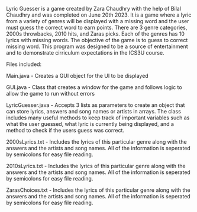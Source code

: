 Lyric Guesser is a game created by Zara Chaudhry with the help of Bilal Chaudhry and was completed on June 20th 2023.
It is a game where a lyric from a variety of genres will be displayed with a missing word and the user must guess the correct word to earn points. 
There are 3 genre categories, 2000s throwbacks, 2010 hits, and Zaras picks. Each of the genres has 10 lyrics with missing words. The objective of the game is to guess to correct missing word. 
This program was designed to be a source of entertainment and to demonstrate cirriculum expectations in the ICS3U course.

Files included:

Main.java - Creates a GUI object for the UI to be displayed

GUI.java - Class that creates a window for the game and follows logic to allow the game to run without errors

LyricGuesser.java - Accepts 3 lists as parameters to create an object that can store lyrics, answers and song names or artists in arrays. The class includes many useful methods to keep track of important variables such as what the user guessed, what lyric is currently being displayed, and a method to check if the users guess was correct.

2000sLyrics.txt - Includes the lyrics of this particular genre along with the answers and the artists and song names. All of the information is seperated by semicolons for easy file reading.

2010sLyrics.txt - Includes the lyrics of this particular genre along with the answers and the artists and song names. All of the information is seperated by semicolons for easy file reading.

ZarasChoices.txt - Includes the lyrics of this particular genre along with the answers and the artists and song names. All of the information is seperated by semicolons for easy file reading.